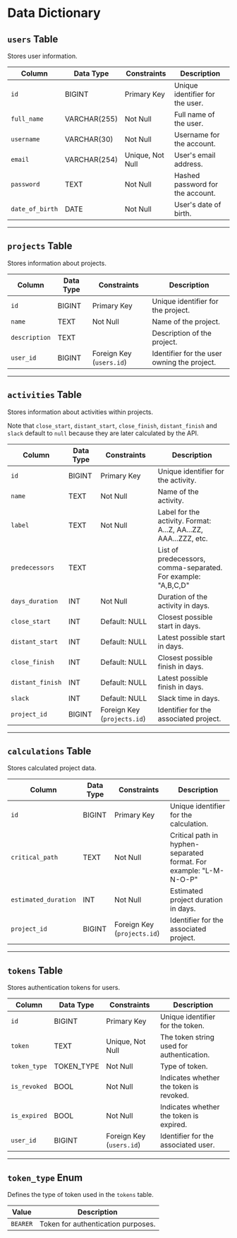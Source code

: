 # Data Dictionary

## `users` Table
Stores user information.

| Column         | Data Type      | Constraints             | Description                                    |
|----------------|----------------|-------------------------|------------------------------------------------|
| `id`           | BIGINT         | Primary Key             | Unique identifier for the user.               |
| `full_name`    | VARCHAR(255)   | Not Null                | Full name of the user.                        |
| `username`     | VARCHAR(30)    | Not Null                | Username for the account.                     |
| `email`        | VARCHAR(254)   | Unique, Not Null        | User's email address.                         |
| `password`     | TEXT           | Not Null                | Hashed password for the account.                     |
| `date_of_birth`| DATE           | Not Null                | User's date of birth.                         |

---

## `projects` Table
Stores information about projects.

| Column       | Data Type | Constraints             | Description                                    |
|--------------|-----------|-------------------------|------------------------------------------------|
| `id`         | BIGINT    | Primary Key             | Unique identifier for the project.            |
| `name`       | TEXT      | Not Null                | Name of the project.                          |
| `description`| TEXT      |                         | Description of the project.                   |
| `user_id`    | BIGINT    | Foreign Key (`users.id`)| Identifier for the user owning the project.   |

---

## `activities` Table
Stores information about activities within projects.

Note that `close_start`, `distant_start`, `close_finish`, `distant_finish` and `slack` default to `null` because they are later calculated by the API.

| Column          | Data Type | Constraints                | Description                                    |
|-----------------|-----------|----------------------------|------------------------------------------------|
| `id`            | BIGINT    | Primary Key                | Unique identifier for the activity.           |
| `name`          | TEXT      | Not Null                   | Name of the activity.                         |
| `label`         | TEXT      | Not Null                   | Label for the activity. Format: A...Z, AA...ZZ, AAA...ZZZ, etc.   |
| `predecessors`  | TEXT      |                            | List of predecessors, comma-separated. For example: "A,B,C,D"        |
| `days_duration` | INT       | Not Null                   | Duration of the activity in days.             |
| `close_start`   | INT       | Default: NULL              | Closest possible start in days.               |
| `distant_start` | INT       | Default: NULL              | Latest possible start in days.                |
| `close_finish`  | INT       | Default: NULL              | Closest possible finish in days.              |
| `distant_finish`| INT       | Default: NULL              | Latest possible finish in days.               |
| `slack`         | INT       | Default: NULL              | Slack time in days.                           |
| `project_id`    | BIGINT    | Foreign Key (`projects.id`)| Identifier for the associated project.        |

---

## `calculations` Table
Stores calculated project data.

| Column             | Data Type | Constraints                | Description                                    |
|--------------------|-----------|----------------------------|------------------------------------------------|
| `id`               | BIGINT    | Primary Key                | Unique identifier for the calculation.        |
| `critical_path`    | TEXT      | Not Null                   | Critical path in hyphen-separated format. For example: "L-M-N-O-P"     |
| `estimated_duration`| INT      | Not Null                   | Estimated project duration in days.           |
| `project_id`       | BIGINT    | Foreign Key (`projects.id`)| Identifier for the associated project.        |

---

## `tokens` Table
Stores authentication tokens for users.

| Column      | Data Type     | Constraints                | Description                                    |
|-------------|---------------|----------------------------|------------------------------------------------|
| `id`        | BIGINT        | Primary Key                | Unique identifier for the token.              |
| `token`     | TEXT          | Unique, Not Null           | The token string used for authentication.     |
| `token_type`| TOKEN_TYPE    | Not Null                   | Type of token.                                |
| `is_revoked`| BOOL          | Not Null                   | Indicates whether the token is revoked.       |
| `is_expired`| BOOL          | Not Null                   | Indicates whether the token is expired.       |
| `user_id`   | BIGINT        | Foreign Key (`users.id`)   | Identifier for the associated user.           |

---

## `token_type` Enum
Defines the type of token used in the `tokens` table.

| Value   | Description       |
|---------|-------------------|
| `BEARER`| Token for authentication purposes. |